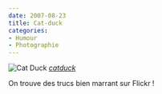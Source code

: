 ```yaml
---
date: 2007-08-23
title: Cat-duck
categories:
- Humour
- Photographie
---
```

 <img src="https://dlgjp9x71cipk.cloudfront.net/2007/08/catduck.png" alt="Cat Duck" />
<em><a href="https://www.flickr.com/photos/paigehanlon/1216937272/" title="photo sharing">catduck</a></em>

On trouve des trucs bien marrant sur Flickr !

